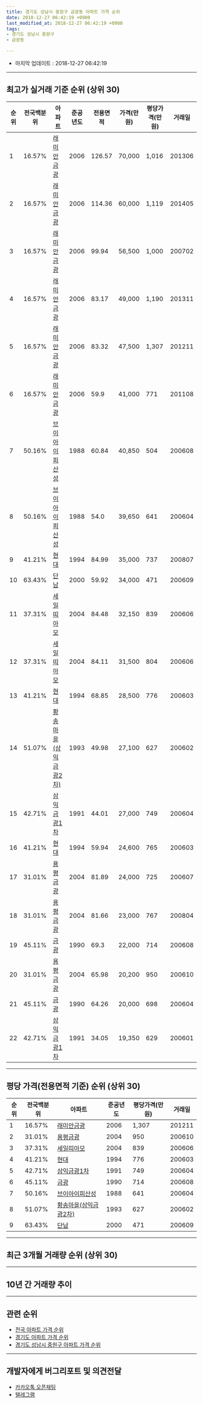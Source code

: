```yaml
---
title: 경기도 성남시 중원구 금광동 아파트 가격 순위
date: 2018-12-27 06:42:19 +0900
last_modified_at: 2018-12-27 06:42:19 +0900
tags:
- 경기도 성남시 중원구
- 금광동

---
```


* 마지막 업데이트 : 2018-12-27 06:42:19

---

## 최고가 실거래 기준 순위 (상위 30)


|순위|전국백분위|아파트|준공년도|전용면적|가격(만원)|평당가격(만원)|거래일|
|---|---|---|---|---|---|---|---|
|1|16.57%|[래미안금광](https://search.naver.com/search.naver?query=%EA%B2%BD%EA%B8%B0%EB%8F%84+%EC%84%B1%EB%82%A8%EC%8B%9C+%EC%A4%91%EC%9B%90%EA%B5%AC+%EA%B8%88%EA%B4%91%EB%8F%99+%EB%9E%98%EB%AF%B8%EC%95%88%EA%B8%88%EA%B4%91)|2006|126.57|70,000|1,016|201306|
|2|16.57%|[래미안금광](https://search.naver.com/search.naver?query=%EA%B2%BD%EA%B8%B0%EB%8F%84+%EC%84%B1%EB%82%A8%EC%8B%9C+%EC%A4%91%EC%9B%90%EA%B5%AC+%EA%B8%88%EA%B4%91%EB%8F%99+%EB%9E%98%EB%AF%B8%EC%95%88%EA%B8%88%EA%B4%91)|2006|114.36|60,000|1,119|201405|
|3|16.57%|[래미안금광](https://search.naver.com/search.naver?query=%EA%B2%BD%EA%B8%B0%EB%8F%84+%EC%84%B1%EB%82%A8%EC%8B%9C+%EC%A4%91%EC%9B%90%EA%B5%AC+%EA%B8%88%EA%B4%91%EB%8F%99+%EB%9E%98%EB%AF%B8%EC%95%88%EA%B8%88%EA%B4%91)|2006|99.94|56,500|1,000|200702|
|4|16.57%|[래미안금광](https://search.naver.com/search.naver?query=%EA%B2%BD%EA%B8%B0%EB%8F%84+%EC%84%B1%EB%82%A8%EC%8B%9C+%EC%A4%91%EC%9B%90%EA%B5%AC+%EA%B8%88%EA%B4%91%EB%8F%99+%EB%9E%98%EB%AF%B8%EC%95%88%EA%B8%88%EA%B4%91)|2006|83.17|49,000|1,190|201311|
|5|16.57%|[래미안금광](https://search.naver.com/search.naver?query=%EA%B2%BD%EA%B8%B0%EB%8F%84+%EC%84%B1%EB%82%A8%EC%8B%9C+%EC%A4%91%EC%9B%90%EA%B5%AC+%EA%B8%88%EA%B4%91%EB%8F%99+%EB%9E%98%EB%AF%B8%EC%95%88%EA%B8%88%EA%B4%91)|2006|83.32|47,500|1,307|201211|
|6|16.57%|[래미안금광](https://search.naver.com/search.naver?query=%EA%B2%BD%EA%B8%B0%EB%8F%84+%EC%84%B1%EB%82%A8%EC%8B%9C+%EC%A4%91%EC%9B%90%EA%B5%AC+%EA%B8%88%EA%B4%91%EB%8F%99+%EB%9E%98%EB%AF%B8%EC%95%88%EA%B8%88%EA%B4%91)|2006|59.9|41,000|771|201108|
|7|50.16%|[브이아이피산성](https://search.naver.com/search.naver?query=%EA%B2%BD%EA%B8%B0%EB%8F%84+%EC%84%B1%EB%82%A8%EC%8B%9C+%EC%A4%91%EC%9B%90%EA%B5%AC+%EA%B8%88%EA%B4%91%EB%8F%99+%EB%B8%8C%EC%9D%B4%EC%95%84%EC%9D%B4%ED%94%BC%EC%82%B0%EC%84%B1)|1988|60.84|40,850|504|200608|
|8|50.16%|[브이아이피산성](https://search.naver.com/search.naver?query=%EA%B2%BD%EA%B8%B0%EB%8F%84+%EC%84%B1%EB%82%A8%EC%8B%9C+%EC%A4%91%EC%9B%90%EA%B5%AC+%EA%B8%88%EA%B4%91%EB%8F%99+%EB%B8%8C%EC%9D%B4%EC%95%84%EC%9D%B4%ED%94%BC%EC%82%B0%EC%84%B1)|1988|54.0|39,650|641|200604|
|9|41.21%|[현대](https://search.naver.com/search.naver?query=%EA%B2%BD%EA%B8%B0%EB%8F%84+%EC%84%B1%EB%82%A8%EC%8B%9C+%EC%A4%91%EC%9B%90%EA%B5%AC+%EA%B8%88%EA%B4%91%EB%8F%99+%ED%98%84%EB%8C%80)|1994|84.99|35,000|737|200807|
|10|63.43%|[단남](https://search.naver.com/search.naver?query=%EA%B2%BD%EA%B8%B0%EB%8F%84+%EC%84%B1%EB%82%A8%EC%8B%9C+%EC%A4%91%EC%9B%90%EA%B5%AC+%EA%B8%88%EA%B4%91%EB%8F%99+%EB%8B%A8%EB%82%A8)|2000|59.92|34,000|471|200609|
|11|37.31%|[세일띠아모](https://search.naver.com/search.naver?query=%EA%B2%BD%EA%B8%B0%EB%8F%84+%EC%84%B1%EB%82%A8%EC%8B%9C+%EC%A4%91%EC%9B%90%EA%B5%AC+%EA%B8%88%EA%B4%91%EB%8F%99+%EC%84%B8%EC%9D%BC%EB%9D%A0%EC%95%84%EB%AA%A8)|2004|84.48|32,150|839|200606|
|12|37.31%|[세일띠아모](https://search.naver.com/search.naver?query=%EA%B2%BD%EA%B8%B0%EB%8F%84+%EC%84%B1%EB%82%A8%EC%8B%9C+%EC%A4%91%EC%9B%90%EA%B5%AC+%EA%B8%88%EA%B4%91%EB%8F%99+%EC%84%B8%EC%9D%BC%EB%9D%A0%EC%95%84%EB%AA%A8)|2004|84.11|31,500|804|200606|
|13|41.21%|[현대](https://search.naver.com/search.naver?query=%EA%B2%BD%EA%B8%B0%EB%8F%84+%EC%84%B1%EB%82%A8%EC%8B%9C+%EC%A4%91%EC%9B%90%EA%B5%AC+%EA%B8%88%EA%B4%91%EB%8F%99+%ED%98%84%EB%8C%80)|1994|68.85|28,500|776|200603|
|14|51.07%|[황송마을(삼익금광2차)](https://search.naver.com/search.naver?query=%EA%B2%BD%EA%B8%B0%EB%8F%84+%EC%84%B1%EB%82%A8%EC%8B%9C+%EC%A4%91%EC%9B%90%EA%B5%AC+%EA%B8%88%EA%B4%91%EB%8F%99+%ED%99%A9%EC%86%A1%EB%A7%88%EC%9D%84%28%EC%82%BC%EC%9D%B5%EA%B8%88%EA%B4%912%EC%B0%A8%29)|1993|49.98|27,100|627|200602|
|15|42.71%|[삼익금광1차](https://search.naver.com/search.naver?query=%EA%B2%BD%EA%B8%B0%EB%8F%84+%EC%84%B1%EB%82%A8%EC%8B%9C+%EC%A4%91%EC%9B%90%EA%B5%AC+%EA%B8%88%EA%B4%91%EB%8F%99+%EC%82%BC%EC%9D%B5%EA%B8%88%EA%B4%911%EC%B0%A8)|1991|44.01|27,000|749|200604|
|16|41.21%|[현대](https://search.naver.com/search.naver?query=%EA%B2%BD%EA%B8%B0%EB%8F%84+%EC%84%B1%EB%82%A8%EC%8B%9C+%EC%A4%91%EC%9B%90%EA%B5%AC+%EA%B8%88%EA%B4%91%EB%8F%99+%ED%98%84%EB%8C%80)|1994|59.94|24,600|765|200603|
|17|31.01%|[용평금광](https://search.naver.com/search.naver?query=%EA%B2%BD%EA%B8%B0%EB%8F%84+%EC%84%B1%EB%82%A8%EC%8B%9C+%EC%A4%91%EC%9B%90%EA%B5%AC+%EA%B8%88%EA%B4%91%EB%8F%99+%EC%9A%A9%ED%8F%89%EA%B8%88%EA%B4%91)|2004|81.89|24,000|725|200607|
|18|31.01%|[용평금광](https://search.naver.com/search.naver?query=%EA%B2%BD%EA%B8%B0%EB%8F%84+%EC%84%B1%EB%82%A8%EC%8B%9C+%EC%A4%91%EC%9B%90%EA%B5%AC+%EA%B8%88%EA%B4%91%EB%8F%99+%EC%9A%A9%ED%8F%89%EA%B8%88%EA%B4%91)|2004|81.66|23,000|767|200804|
|19|45.11%|[금광](https://search.naver.com/search.naver?query=%EA%B2%BD%EA%B8%B0%EB%8F%84+%EC%84%B1%EB%82%A8%EC%8B%9C+%EC%A4%91%EC%9B%90%EA%B5%AC+%EA%B8%88%EA%B4%91%EB%8F%99+%EA%B8%88%EA%B4%91)|1990|69.3|22,000|714|200608|
|20|31.01%|[용평금광](https://search.naver.com/search.naver?query=%EA%B2%BD%EA%B8%B0%EB%8F%84+%EC%84%B1%EB%82%A8%EC%8B%9C+%EC%A4%91%EC%9B%90%EA%B5%AC+%EA%B8%88%EA%B4%91%EB%8F%99+%EC%9A%A9%ED%8F%89%EA%B8%88%EA%B4%91)|2004|65.98|20,200|950|200610|
|21|45.11%|[금광](https://search.naver.com/search.naver?query=%EA%B2%BD%EA%B8%B0%EB%8F%84+%EC%84%B1%EB%82%A8%EC%8B%9C+%EC%A4%91%EC%9B%90%EA%B5%AC+%EA%B8%88%EA%B4%91%EB%8F%99+%EA%B8%88%EA%B4%91)|1990|64.26|20,000|698|200604|
|22|42.71%|[삼익금광1차](https://search.naver.com/search.naver?query=%EA%B2%BD%EA%B8%B0%EB%8F%84+%EC%84%B1%EB%82%A8%EC%8B%9C+%EC%A4%91%EC%9B%90%EA%B5%AC+%EA%B8%88%EA%B4%91%EB%8F%99+%EC%82%BC%EC%9D%B5%EA%B8%88%EA%B4%911%EC%B0%A8)|1991|34.05|19,350|629|200601|


---

## 평당 가격(전용면적 기준) 순위 (상위 30)


|순위|전국백분위|아파트|준공년도|평당가격(만원)|거래일|
|---|---|---|---|---|---|
|1|16.57%|[래미안금광](https://search.naver.com/search.naver?query=%EA%B2%BD%EA%B8%B0%EB%8F%84+%EC%84%B1%EB%82%A8%EC%8B%9C+%EC%A4%91%EC%9B%90%EA%B5%AC+%EA%B8%88%EA%B4%91%EB%8F%99+%EB%9E%98%EB%AF%B8%EC%95%88%EA%B8%88%EA%B4%91)|2006|1,307|201211|
|2|31.01%|[용평금광](https://search.naver.com/search.naver?query=%EA%B2%BD%EA%B8%B0%EB%8F%84+%EC%84%B1%EB%82%A8%EC%8B%9C+%EC%A4%91%EC%9B%90%EA%B5%AC+%EA%B8%88%EA%B4%91%EB%8F%99+%EC%9A%A9%ED%8F%89%EA%B8%88%EA%B4%91)|2004|950|200610|
|3|37.31%|[세일띠아모](https://search.naver.com/search.naver?query=%EA%B2%BD%EA%B8%B0%EB%8F%84+%EC%84%B1%EB%82%A8%EC%8B%9C+%EC%A4%91%EC%9B%90%EA%B5%AC+%EA%B8%88%EA%B4%91%EB%8F%99+%EC%84%B8%EC%9D%BC%EB%9D%A0%EC%95%84%EB%AA%A8)|2004|839|200606|
|4|41.21%|[현대](https://search.naver.com/search.naver?query=%EA%B2%BD%EA%B8%B0%EB%8F%84+%EC%84%B1%EB%82%A8%EC%8B%9C+%EC%A4%91%EC%9B%90%EA%B5%AC+%EA%B8%88%EA%B4%91%EB%8F%99+%ED%98%84%EB%8C%80)|1994|776|200603|
|5|42.71%|[삼익금광1차](https://search.naver.com/search.naver?query=%EA%B2%BD%EA%B8%B0%EB%8F%84+%EC%84%B1%EB%82%A8%EC%8B%9C+%EC%A4%91%EC%9B%90%EA%B5%AC+%EA%B8%88%EA%B4%91%EB%8F%99+%EC%82%BC%EC%9D%B5%EA%B8%88%EA%B4%911%EC%B0%A8)|1991|749|200604|
|6|45.11%|[금광](https://search.naver.com/search.naver?query=%EA%B2%BD%EA%B8%B0%EB%8F%84+%EC%84%B1%EB%82%A8%EC%8B%9C+%EC%A4%91%EC%9B%90%EA%B5%AC+%EA%B8%88%EA%B4%91%EB%8F%99+%EA%B8%88%EA%B4%91)|1990|714|200608|
|7|50.16%|[브이아이피산성](https://search.naver.com/search.naver?query=%EA%B2%BD%EA%B8%B0%EB%8F%84+%EC%84%B1%EB%82%A8%EC%8B%9C+%EC%A4%91%EC%9B%90%EA%B5%AC+%EA%B8%88%EA%B4%91%EB%8F%99+%EB%B8%8C%EC%9D%B4%EC%95%84%EC%9D%B4%ED%94%BC%EC%82%B0%EC%84%B1)|1988|641|200604|
|8|51.07%|[황송마을(삼익금광2차)](https://search.naver.com/search.naver?query=%EA%B2%BD%EA%B8%B0%EB%8F%84+%EC%84%B1%EB%82%A8%EC%8B%9C+%EC%A4%91%EC%9B%90%EA%B5%AC+%EA%B8%88%EA%B4%91%EB%8F%99+%ED%99%A9%EC%86%A1%EB%A7%88%EC%9D%84%28%EC%82%BC%EC%9D%B5%EA%B8%88%EA%B4%912%EC%B0%A8%29)|1993|627|200602|
|9|63.43%|[단남](https://search.naver.com/search.naver?query=%EA%B2%BD%EA%B8%B0%EB%8F%84+%EC%84%B1%EB%82%A8%EC%8B%9C+%EC%A4%91%EC%9B%90%EA%B5%AC+%EA%B8%88%EA%B4%91%EB%8F%99+%EB%8B%A8%EB%82%A8)|2000|471|200609|


---

## 최근 3개월 거래량 순위 (상위 30)


<div style="width:100%;">
    <canvas id="deal_count_ranking" height="250"></canvas>
</div>


<script>
new Chart(document.getElementById("deal_count_ranking"), {
    type: 'horizontalBar',
    data: {
        labels: ['황송마을(삼익금광2차)', '래미안금광', '삼익금광1차', '단남', '브이아이피산성'],
        datasets: [{
            label: '실거래 수',
            data: [14, 5, 4, 1, 1],
            borderColor: "rgba(255, 0, 128, 1)",
            backgroundColor: "rgba(255, 0, 128, 0.5)",
            fill: false,
        }]
    },
    options: {
        responsive: true,
        title: {
            display: true,
            text: '최근 3개월 거래량 순위'
        },
        tooltips: {
            mode: 'index',
            intersect: false,
            callbacks: {
                title: function(tooltipItems, data) {
                    return "실거래 수:";
                },
                label: function(tooltipItem, data) {
                    return data.labels[tooltipItem.index] + ": " + tooltipItem.xLabel;
                }
            }
        },
        hover: {
            mode: 'nearest',
            intersect: true
        },
        scales: {
            xAxes: [{
                display: true,
                scaleLabel: {
                    display: true,
                    labelString: '실거래 수'
                },
                ticks: {
                    suggestedMin: 0,
                }
            }],
            yAxes: [{
                display: true,
                ticks: {
                    autoSkip: false,
                    callback: function(value, index, values) {
                        if (value.length > 15)
                            return value.substr(0, 13) + "...";
                        else
                            return value;
                    }
                },
                scaleLabel: {
                    display: false,
                }
            }]
        }
    }
});

</script>


---

## 10년 간 거래량 추이


<div style="width:100%;">
    <canvas id="deal_progress" height="250"></canvas>
</div>

<script>
new Chart(document.getElementById("deal_progress"), {
    type: 'line',
    data: {
        labels: ['200812','200901','200902','200903','200904','200905','200906','200907','200908','200909','200910','200911','200912','201001','201002','201003','201004','201005','201006','201007','201008','201009','201010','201011','201012','201101','201102','201103','201104','201105','201106','201107','201108','201109','201110','201111','201112','201201','201202','201203','201204','201205','201206','201207','201208','201209','201210','201211','201212','201301','201302','201303','201304','201305','201306','201307','201308','201309','201310','201311','201312','201401','201402','201403','201404','201405','201406','201407','201408','201409','201410','201411','201412','201501','201502','201503','201504','201505','201506','201507','201508','201509','201510','201511','201512','201601','201602','201603','201604','201605','201606','201607','201608','201609','201610','201611','201612','201701','201702','201703','201704','201705','201706','201707','201708','201709','201710','201711','201712','201801','201802','201803','201804','201805','201806','201807','201808','201809','201810','201811','201812'],
        datasets: [{
            label: '실거래 수',
            pointRadius: 1,
            data: [3, 4, 13, 19, 25, 24, 18, 20, 19, 14, 15, 8, 15, 11, 7, 17, 3, 8, 3, 10, 10, 8, 17, 16, 27, 20, 21, 22, 10, 11, 11, 20, 16, 17, 11, 9, 16, 19, 19, 15, 4, 14, 10, 3, 8, 14, 16, 13, 8, 6, 16, 14, 15, 23, 13, 8, 12, 14, 24, 17, 19, 16, 18, 23, 18, 8, 16, 26, 28, 26, 22, 19, 15, 28, 28, 42, 24, 22, 28, 21, 22, 25, 20, 10, 16, 18, 8, 28, 28, 17, 28, 37, 41, 21, 30, 9, 19, 8, 13, 13, 21, 32, 24, 27, 12, 16, 12, 15, 15, 28, 21, 44, 18, 15, 22, 15, 54, 40, 16, 8, 1],
            borderColor: "rgba(255, 201, 14, 1)",
            backgroundColor: "rgba(255, 201, 14, 0.5)",
            fill: true,
        }]
    },
    options: {
        responsive: true,
        title: {
            display: true,
            text: '10년간 거래량 추이'
        },
        tooltips: {
            mode: 'index',
            intersect: false,
        },
        hover: {
            mode: 'nearest',
            intersect: true
        },
        scales: {
            xAxes: [{
                display: true,
                scaleLabel: {
                    display: true,
                    labelString: '년/월'
                }
            }],
            yAxes: [{
                display: true,
                ticks: {
                    suggestedMin: 0,
                },
                scaleLabel: {
                    display: true,
                    labelString: '실거래 수'
                }
            }]
        }
    }
});

</script>


---

## 관련 순위

- [전국 아파트 가격 순위](https://inasie.github.io/apt-ranking/전국)
- [경기도 아파트 가격 순위](https://inasie.github.io/apt-ranking/경기도)
- [경기도 성남시 중원구 아파트 가격 순위](https://inasie.github.io/apt-ranking/경기도-성남시-중원구)


---

## 개발자에게 버그리포트 및 의견전달

- [카카오톡 오픈채팅](https://open.kakao.com/o/gLJUAP4)
- [텔레그램](https://t.me/inasie)

